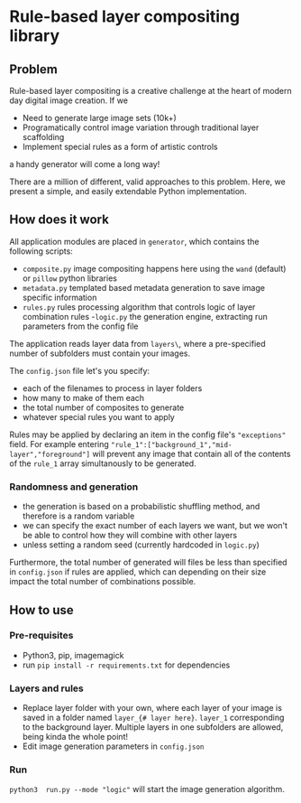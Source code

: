 # Rule-based layer compositing library

## Problem
Rule-based layer compositing is a creative challenge at the heart of modern day digital image creation. If we

- Need to generate large image sets (10k+)
- Programatically control image variation through traditional layer scaffolding
- Implement special rules as a form of artistic controls

a handy generator will come a long way!

There are a million of different, valid approaches to this problem. Here, we present a simple, and easily extendable Python implementation.

## How does it work

All application modules are placed in `generator`, which contains the following scripts:
- `composite.py` image compositing happens here using the `wand` (default) or `pillow` python libraries
- `metadata.py` templated based metadata generation to save image specific information
- `rules.py` rules processing algorithm that controls logic of layer combination rules
-`logic.py` the generation engine, extracting run parameters from the config file

The application reads layer data from `layers\`, where a pre-specified number of subfolders must contain your images.

The `config.json` file let's you specify:
- each of the filenames to process in layer folders
- how many to make of them each
- the total number of composites to generate
- whatever special rules you want to apply

Rules may be applied by declaring an item in the config file's `"exceptions"` field. For example entering `"rule_1":["background_1","mid-layer","foreground"]`
will prevent any image that contain all of the contents of the `rule_1` array simultanously to be generated.

### Randomness and generation
- the generation is based on a probabilistic shuffling method, and therefore is a random variable
- we can specify the exact number of each layers we want, but we won't be able to control how they will combine with other layers
- unless setting a random seed (currently hardcoded in `logic.py`)

Furthermore, the total number of generated will files be less than specified in `config.json` if rules are applied, which can depending on their size impact the total number of combinations possible.

## How to use
### Pre-requisites
- Python3, pip, imagemagick
- run `pip install -r requirements.txt` for dependencies

### Layers and rules
- Replace layer folder with your own, where each layer of your image is saved in a folder named `layer_{# layer here}`. `layer_1` corresponding to the background layer. Multiple layers in one subfolders are allowed, being kinda the whole point!
- Edit image generation parameters in `config.json`

### Run
`python3  run.py --mode "logic"` will start the image generation algorithm.